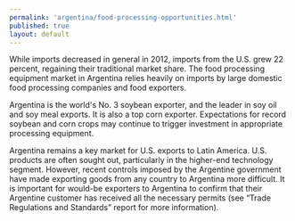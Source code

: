 ```yaml
---
permalink: 'argentina/food-processing-opportunities.html'
published: true
layout: default
---
```

While imports decreased in general in 2012, imports from the U.S. grew 22 percent, regaining their traditional market share. The food processing equipment market in Argentina relies heavily on imports by large domestic food processing companies and food exporters.

Argentina is the world's No. 3 soybean exporter, and the leader in soy oil and soy meal exports. It is also a top corn exporter. Expectations for record soybean and corn crops may continue to trigger investment in appropriate processing equipment.

Argentina remains a key market for U.S. exports to Latin America. U.S. products are often sought out, particularly in the higher-end technology segment. However, recent controls imposed by the Argentine government have made exporting goods from any country to Argentina more difficult. It is important for would-be exporters to Argentina to confirm that their Argentine customer has received all the necessary permits (see “Trade Regulations and Standards” report for more information).
